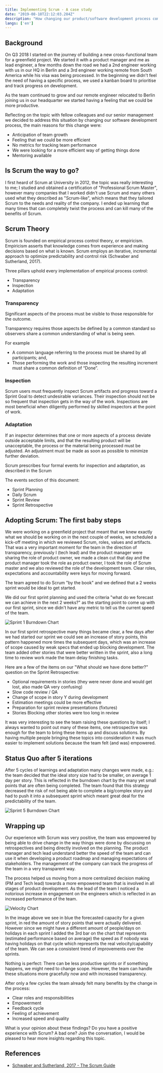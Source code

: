 ```yaml
---
title: Implementing Scrum - A case study
date: "2019-08-18T22:12:03.284Z"
description: "How changing our product/software development process completely changed the team engament and results"
langs: ['en']
---
```


## Background

On Q3 2018 I started on the journey of building a new cross-functional team for a greenfield project. We started it with a product manager and me as lead engineer, a few months down the road we had a 2nd engineer working with us in our HQ in Berlin and a 3rd engineer working remote from South America while his visa was being processed. In the beginning we didn't feel the need of having a specific process, we used a kanban board to prioritise and track progress on development.

As the team continued to grow and our remote engineer relocated to Berlin joining us in our headquarter we started having a feeling that we could be more productive.

Reflecting on the topic with fellow colleagues and our senior management we decided to address this situation by changing our software development process, the main reasons for this change were:

- Anticipation of team growth
- Feeling that we could be more efficient
- No metrics for tracking team performance
- We were looking for a more efficient way of getting things done
- Mentoring available

## Is Scrum the way to go?

I first heard of Scrum at University in 2012, the topic was really interesting to me; I studied and obtained a certification of "Professional Scrum Master", however many companies that I worked didn't use Scrum and many others used what they described as "Scrum-like", which means that they tailored Scrum to the needs and reality of the company. I ended up learning that many times that can completely twist the process and can kill many of the benefits of Scrum.

## Scrum Theory 

Scrum is founded on empirical process control theory, or empiricism. Empiricism asserts that knowledge comes from experience and making decisions based on what is known. Scrum employs an iterative, incremental approach to optimize predictability and control risk (Schwaber and Sutherland, 2017).

Three pillars uphold every implementation of empirical process control:

- Transparency
- Inspection
- Adaptation

### Transparency

Significant aspects of the process must be visible to those responsible for the outcome.

Transparency requires those aspects be defined by a common standard so observers share a common understanding of what is being seen.

For example
- A common language referring to the process must be shared by all participants; and,
- Those performing the work and those inspecting the resulting increment must share a common definition of “Done”.

### Inspection

Scrum users must frequently inspect Scrum artifacts and progress toward a Sprint Goal to detect undesirable variances. Their inspection should not be so frequent that inspection gets in the way
of the work. Inspections are most beneficial when diligently performed by skilled inspectors at
the point of work.

### Adaptation

If an inspector determines that one or more aspects of a process deviate outside acceptable limits, and that the resulting product will be unacceptable, the process or the material being processed must be adjusted. An adjustment must be made as soon as possible to minimize
further deviation.

Scrum prescribes four formal events for inspection and adaptation, as described in the Scrum

The events section of this document:
- Sprint Planning
- Daily Scrum
- Sprint Review
- Sprint Retrospective

## Adopting Scrum: The first baby steps

We were working on a greenfield project that meant that we knew exactly what we should be working on in the next couple of weeks, we scheduled a kick-off meeting in which we reviewed Scrum, roles, values and artifacts. That was a very important moment for the team in the direction of transparency, previously I (tech lead) and the product manager were sharing the role of product owner, we made a clean cut that day and the product manager took the role as product owner, I took the role of Scrum master and we also reviewed the role of the development team. Clear roles, expectations and accountability were keys for moving forward.

The team agreed to do Scrum "by the book" and we defined that a 2 weeks sprint would be ideal to get started.

We did our first sprint planning and used the criteria "what do we forecast we can achieve in the next 2 weeks?" as the starting point to come up with our first sprint, since we didn't have any metric to tell us the current speed of the team.

![Sprint 1 Burndown Chart](./Sprint1_BurndownChart.png)

In our first sprint retrospective many things became clear, a few days after we had started our sprint we could see an increase of story points, this pattern happened more times the subsequent days, which was an increase of scope caused by weak specs that ended up blocking development. The team added other stories that were better written in the sprint, also a long time to review work made the team delay finishing tasks.

Here are a few of the items on our "What should we have done better?" question on the Sprint Retrospective:

- Optional requirements in stories (they were never done and would get lost, also made QA very confusing)
- Slow code review / QA
- Change of scope in story Y during development
- Estimation meetings could be more effective
- Preparation for sprint review presentations (fixtures)
- Stories Blocking other stories were too long in review

It was very interesting to see the team raising these questions by itself; I always wanted to point out many of these items, one retrospective was enough for the team to bring these items up and discuss solutions. By having multiple people bringing these topics into consideration it was much easier to implement solutions because the team felt (and was) empowered.

## Status Quo after 5 iterations

After 5 cycles of learnings and adaptation many changes were made, e.g.: the team decided that the ideal story size had to be smaller, on average 1 day per story. This is reflected in the burndown chart by the many yet small points that are often being completed. The team found that this strategy decreased the risk of not being able to complete a big/complex story and had to push it into a subsequent sprint which meant great deal for the predictability of the team.

![Sprint 5 Burndown Chart](./Sprint5_BurndownChart.png)

## Wrapping up

Our experience with Scrum was very positive, the team was empowered by being able to drive change in the way things were done by discussing on retrospectives and being directly involved on the planning. The product manager and tech lead understand better the speed of the team and can use it when developing a product roadmap and managing expectations of stakeholders. The management of the company can track the progress of the team in a very transparent way.

The process helped us moving from a more centralized decision making (PM and Tech lead) towards a more empowered team that is involved in all stages of product development. As the lead of the team I noticed a notorious increase in engagement on the engineers which is reflected in an increased performance of the team.

![Velocity Chart](./VelocityChart.png)

In the image above we see in blue the forecasted capacity for a given sprint, in red the amount of story points that were actually delivered. However since we might have a different amount of people/days on holidays in each sprint I added the 3rd bar on the chart that represents (estimated performance based on average) the speed as if nobody was having holidays on that cycle which represents the real velocity/capability of the team. We can see a consistent trend of improvements over the sprints.

Nothing is perfect: There can be less productive sprints or if something happens, we might need to change scope. However, the team can handle these situations more gracefully now and with increased transparency.

After only a few cycles the team already felt many benefits by the change in the process: 
- Clear roles and responsibilities
- Empowerment
- Feedback cycle
- Feeling of achievement
- Increased speed and quality

What is your opinion about these findings? Do you have a positive experience with Scrum? A bad one? Join the conversation, I would be pleased to hear more insights regarding this topic.

## References
- [Schwaber and Sutherland, 2017 - The Scrum Guide](https://www.Scrumguides.org/docs/Scrumguide/v2017/2017-Scrum-Guide-US.pdf#zoom=100)
